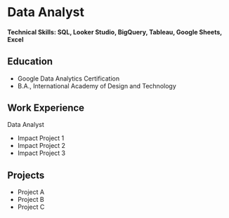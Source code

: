 # Data Analyst

#### Technical Skills: SQL, Looker Studio, BigQuery, Tableau, Google Sheets, Excel

## Education
- Google Data Analytics Certification
- B.A., International Academy of Design and Technology 

## Work Experience
Data Analyst
- Impact Project 1
- Impact Project 2
- Impact Project 3

## Projects
- Project A
- Project B
- Project C
